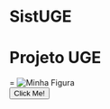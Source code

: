 # SistUGE

  <h1>Projeto UGE</h1>
<body>
<div id="swagger-ui">=
 <img src="https://cdn3.vectorstock.com/i/thumb-large/98/57/s-and-u-initials-or-logo-su-monogram-vector-27939857.jpg" alt="Minha Figura">
</div>
<button onclick="alert('Hello world!')">Click Me!</button>
</body>
</html>
